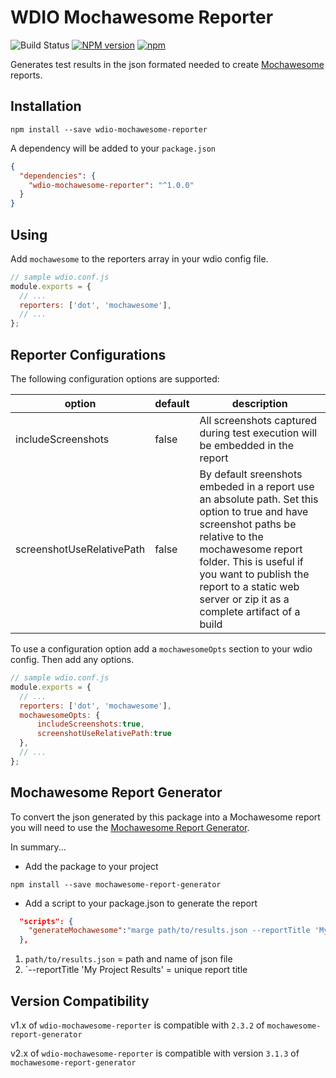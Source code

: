 WDIO Mochawesome Reporter
=========================

![Build Status](https://travis-ci.org/fijijavis/wdio-mochawesome-reporter.svg?branch=master) [![NPM version](https://badge.fury.io/js/wdio-mochawesome-reporter.svg)](http://badge.fury.io/js/wdio-mochawesome-reporter) [![npm](https://img.shields.io/npm/dm/wdio-mochawesome-reporter.svg?maxAge=2592000)]() 

Generates test results in the json formated needed to create [Mochawesome](https://github.com/adamgruber/mochawesome) reports.


## Installation

```shell
npm install --save wdio-mochawesome-reporter
```

A dependency will be added to your `package.json`

```json
{
  "dependencies": {
    "wdio-mochawesome-reporter": "^1.0.0"
  }
}
```

## Using

 Add ```mochawesome``` to the reporters array in your wdio config file.

```js
// sample wdio.conf.js
module.exports = {
  // ...
  reporters: ['dot', 'mochawesome'],
  // ...
};
```

## Reporter Configurations

The following configuration options are supported:

|option|default|description|
|---|---|---|
|includeScreenshots|false|All screenshots captured during test execution will be embedded in the report|
|screenshotUseRelativePath|false|By default sreenshots embeded in a report use an absolute path.  Set this option to true and have screenshot paths be relative to the mochawesome report folder.  This is useful if you want to publish the report to a static web server or zip it as a complete artifact of a build|


To use a configuration option add a ```mochawesomeOpts``` section to your wdio config.  Then add any options.
```js
// sample wdio.conf.js
module.exports = {
  // ...
  reporters: ['dot', 'mochawesome'],
  mochawesomeOpts: {
      includeScreenshots:true,
      screenshotUseRelativePath:true
  },
  // ...
};
```



## Mochawesome Report Generator
To convert the json generated by this package into a Mochawesome report you will need to use the [Mochawesome Report Generator](https://github.com/adamgruber/mochawesome-report-generator).

In summary...

* Add the package to your project
```shell
npm install --save mochawesome-report-generator
```

* Add a script to your package.json to generate the report
```json
  "scripts": {
    "generateMochawesome":"marge path/to/results.json --reportTitle 'My Project Results'"
  },
```
1) `path/to/results.json` = path and name of json file
2) `--reportTitle 'My Project Results' = unique report title

## Version Compatibility
v1.x of ```wdio-mochawesome-reporter``` is compatible with ```2.3.2``` of ```mochawesome-report-generator```

v2.x of ```wdio-mochawesome-reporter``` is compatible with version ```3.1.3``` of ```mochawesome-report-generator```